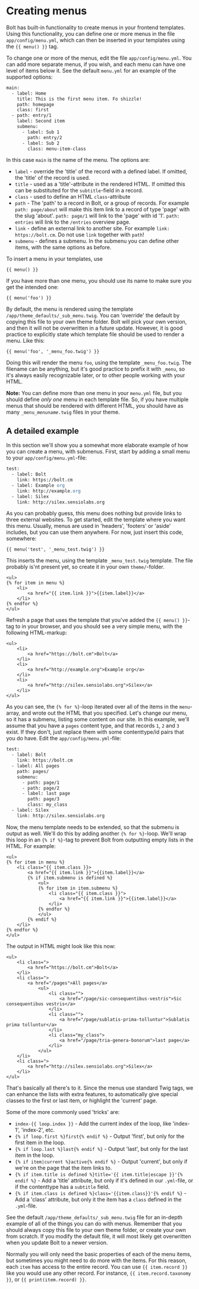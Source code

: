 Creating menus
==============

Bolt has built-in functionality to create menus in your frontend templates. Using this
functionality, you can define one or more menus in the file `app/config/menu.yml`, which
can then be inserted in your templates using the `{{ menu() }}` tag.

To change one or more of the menus, edit the file `app/config/menu.yml`. You can add more
separate menus, if you wish, and each menu can have one level of items below it. See the
default `menu.yml` for an example of the supported options:


```apache
main:
  - label: Home
    title: This is the first menu item. Fo shizzle!
    path: homepage
    class: first
  - path: entry/1
    label: Second item
    submenu:
      - label: Sub 1
        path: entry/2
      - label: Sub 2
        class: menu-item-class
```

In this case `main` is the name of the menu. The options are:

  - `label` - override the 'title' of the record with a defined label. If omitted, the
    'title' of the record is used.
  - `title` - used as a 'title'-attribute in the rendered HTML. If omitted this can be
    substituted for the `subtitle`-field in a record.
  - `class` - used to define an HTML `class`-attribute
  - `path` - The 'path' to a record in Bolt, or a group of records. For example `path:
    page/about` will make this item link to a record of type 'page' with the slug 'about'.
    `path: page/1` will link to the 'page' with id '1'. `path: entries` will link to the
    `/entries` overview page.
  - `link` - define an external link to another site. For example `link: https://bolt.cm`.
    Do not use `link` together with `path`!
  - `submenu` - defines a submenu. In the submenu you can define other items, with the
    same options as before.

To insert a menu in your templates, use

```
{{ menu() }}
```

If you have more than one menu, you should use its name to make sure you get the intended
one:

```twig
{{ menu('foo') }}
```

By default, the menu is rendered using the template `/app/theme_defaults/_sub_menu.twig`.
You can 'override' the default by copying this file to your own theme folder. Bolt will
pick your own version, and then it will not be overwritten in a future update. However, it
is good practice to explicitly state which template file should be used to render a menu.
Like this:

```
{{ menu('foo', '_menu_foo.twig') }}
```

Doing this will render the menu `foo`, using the template `_menu_foo.twig`. The filename
can be anything, but it's good practice to prefix it with `_menu`, so it's always easily
recognizable later, or to other people working with your HTML.

<p class="note"><strong>Note:</strong> You can define more than one menu in your
<code>menu.yml</code> file, but you should define <em>only one</em> menu in each template
file. So, if you have multiple menus that should be rendered with different HTML, you
should have as many <code>_menu_<em>menuname</em>.twig</code> files in your theme.</p>


A detailed example
------------------

In this section we'll show you a somewhat more elaborate example of how you can create a
menu, with submenus. First, start by adding a small menu to your `app/config/menu.yml`-file:

```apache
test:
  - label: Bolt
    link: https://bolt.cm
  - label: Example org
    link: http://example.org
  - label: Silex
    link: http://silex.sensiolabs.org
```

As you can probably guess, this menu does nothing but provide links to three external
websites. To get started, edit the template where you want this menu. Usually, menus are
used in 'headers', 'footers' or 'aside' includes, but you can use them anywhere. For now,
just insert this code, somewhere:

```
{{ menu('test', '_menu_test.twig') }}
```

This inserts the menu, using the template `_menu_test.twig` template. The file probably
is'nt present yet, so create it in your own `theme/`-folder.

```
<ul>
{% for item in menu %}
    <li>
        <a href="{{ item.link }}">{{item.label}}</a>
    </li>
{% endfor %}
</ul>
```

Refresh a page that uses the template that you've added the `{{ menu() }}`-tag to in your
browser, and you should see a very simple menu, with the following HTML-markup:

```
<ul>
    <li>
        <a href="https://bolt.cm">Bolt</a>
    </li>
    <li>
        <a href="http://example.org">Example org</a>
    </li>
    <li>
        <a href="http://silex.sensiolabs.org">Silex</a>
    </li>
</ul>
```

As you can see, the `{% for %}`-loop iterated over all of the items in the `menu`-array,
and wrote out the HTML that you specified. Let's change our menu, so it has a submenu,
listing some content on our site. In this example, we'll assume that you have a `pages`
content type, and that records `1`, `2` and `3` exist. If they don't, just replace them
with some contenttype/id pairs that you do have. Edit the `app/config/menu.yml`-file:

```apache
test:
  - label: Bolt
    link: https://bolt.cm
  - label: All pages
    path: pages/
    submenu:
      - path: page/1
      - path: page/2
      - label: last page
        path: page/3
        class: my_class
  - label: Silex
    link: http://silex.sensiolabs.org
```


Now, the menu template needs to be extended, so that the submenu is output as well. We'll
do this by adding another `{% for %}`-loop. We'll wrap this loop in an `{% if %}`-tag to
prevent Bolt from outputting empty lists in the HTML. For example:

```
<ul>
{% for item in menu %}
    <li class="{{ item.class }}>
        <a href="{{ item.link }}">{{item.label}}</a>
        {% if item.submenu is defined %}
            <ul>
            {% for item in item.submenu %}
                <li class="{{ item.class }}">
                    <a href="{{ item.link }}">{{item.label}}</a>
                </li>
            {% endfor %}
            </ul>
        {% endif %}
    </li>
{% endfor %}
</ul>
```

The output in HTML might look like this now:

```
<ul>
    <li class=">
        <a href="https://bolt.cm">Bolt</a>
    </li>
    <li class=">
        <a href="/pages">All pages</a>
            <ul>
                <li class="">
                    <a href="/page/sic-consequentibus-vestris">Sic consequentibus vestris</a>
                </li>
                <li class="">
                    <a href="/page/sublatis-prima-tolluntur">Sublatis prima tolluntur</a>
                </li>
                <li class="my_class">
                    <a href="/page/tria-genera-bonorum">last page</a>
                </li>
            </ul>
    </li>
    <li class=">
        <a href="http://silex.sensiolabs.org">Silex</a>
    </li>
</ul>
```

That's basically all there's to it. Since the menus use standard Twig tags, we can enhance
the lists with extra features, to automatically give special classes to the first or last
item, or highlight the 'current' page.

Some of the more commonly used 'tricks' are:

  - `index-{{ loop.index }}` - Add the current index of the loop, like 'index-1',
    'index-2', etc.
  - `{% if loop.first %}first{% endif %}` - Output 'first', but only for the first item in
    the loop.
  - `{% if loop.last %}last{% endif %}` - Output 'last', but only for the last item in the
    loop.
  - `{% if item|current %}active{% endif %}` - Output 'current', but only if we're on the
    page that the item links to.
  - `{% if item.title is defined %}title='{{ item.title|escape }}'{% endif %}` - Add a
    'title' attribute, but only if it's defined in our `.yml`-file, or if the contenttype
    has a `subtitle` field.
  - `{% if item.class is defined %}class='{{item.class}}'{% endif %}` - Add a 'class'
    attribute, but only it the item has a `class` defined in the `.yml`-file.

See the default `/app/theme_defaults/_sub_menu.twig` file for an in-depth example of all
of the things you can do with menus. Remember that you should always copy this file to
your own theme folder, or create your own from scratch. If you modify the default file, it
will most likely get overwritten when you update Bolt to a newer version.

Normally you will only need the basic properties of each of the menu items, but sometimes
you might need to do more with the items. For this reason, each `item` has access to the
entire record. You can use `{{ item.record }}` like you would use any other record. For
instance, `{{ item.record.taxonomy }}`, or `{{ print(item.record) }}`.
